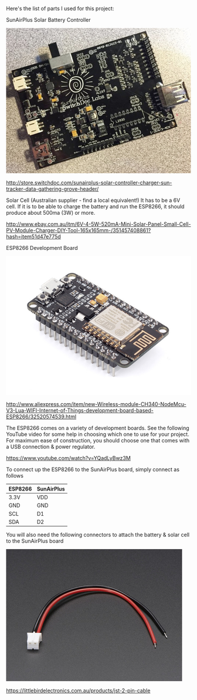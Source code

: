 Here's the list of parts I used for this project:

SunAirPlus Solar Battery Controller

![SunAirPlus](sdl.jpg)

http://store.switchdoc.com/sunairplus-solar-controller-charger-sun-tracker-data-gathering-grove-header/

Solar Cell (Australian supplier - find a local equivalent!) It has to be a 6V cell. If it is to be able to charge the battery and run the ESP8266, it should produce about 500ma (3W) or more.

http://www.ebay.com.au/itm/6V-4-5W-520mA-Mini-Solar-Panel-Small-Cell-PV-Module-Charger-DIY-Tool-165x165mm-/351457408861?hash=item51d47e775d

ESP8266 Development Board

![NodeMCU](nodemcu.jpg)

http://www.aliexpress.com/item/new-Wireless-module-CH340-NodeMcu-V3-Lua-WIFI-Internet-of-Things-development-board-based-ESP8266/32520574539.html

The ESP8266 comes on a variety of development boards.  See the following YouTube video for some help in choosing which one to use for your project.  For maximum ease of construction, you should choose one that comes with a USB connection & power regulator.

https://www.youtube.com/watch?v=YQadLyBwz3M

To connect up the ESP8266 to the SunAirPlus board, simply connect as follows

|ESP8266       |SunAirPlus|
|--------------|----------|
|3.3V          |VDD|
|GND           |GND|
|SCL           |D1|
|SDA           |D2|

You will also need the following connectors to attach the battery & solar cell to the SunAirPlus board

![JST](jst.jpg)

https://littlebirdelectronics.com.au/products/jst-2-pin-cable
